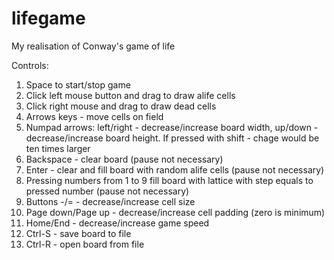 lifegame
========

My realisation of Conway's game of life

Controls:
1) Space to start/stop game
2) Click left mouse button and drag to draw alife cells
3) Click right mouse and drag to draw dead cells
4) Arrows keys - move cells on field
5) Numpad arrows: left/right - decrease/increase board width, up/down - decrease/increase board height. If pressed with shift - chage would be ten times larger
6) Backspace - clear board (pause not necessary)
7) Enter - clear and fill board with random alife cells (pause not necessary)
8) Pressing numbers from 1 to 9 fill board with lattice with step equals to pressed number (pause not necessary)
9) Buttons -/= - decrease/increase cell size
10) Page down/Page up - decrease/increase cell padding (zero is minimum)
11) Home/End - decrease/increase game speed
12) Ctrl-S - save board to file 
13) Ctrl-R - open board from file
